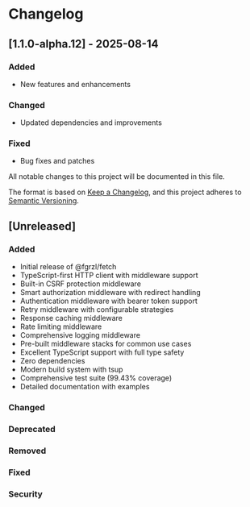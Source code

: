 # Changelog

## [1.1.0-alpha.12] - 2025-08-14

### Added
- New features and enhancements

### Changed
- Updated dependencies and improvements

### Fixed
- Bug fixes and patches

All notable changes to this project will be documented in this file.

The format is based on [Keep a Changelog](https://keepachangelog.com/en/1.0.0/),
and this project adheres to [Semantic Versioning](https://semver.org/spec/v2.0.0.html).

## [Unreleased]

### Added

- Initial release of @fgrzl/fetch
- TypeScript-first HTTP client with middleware support
- Built-in CSRF protection middleware
- Smart authorization middleware with redirect handling
- Authentication middleware with bearer token support
- Retry middleware with configurable strategies
- Response caching middleware
- Rate limiting middleware
- Comprehensive logging middleware
- Pre-built middleware stacks for common use cases
- Excellent TypeScript support with full type safety
- Zero dependencies
- Modern build system with tsup
- Comprehensive test suite (99.43% coverage)
- Detailed documentation with examples

### Changed

### Deprecated

### Removed

### Fixed

### Security
